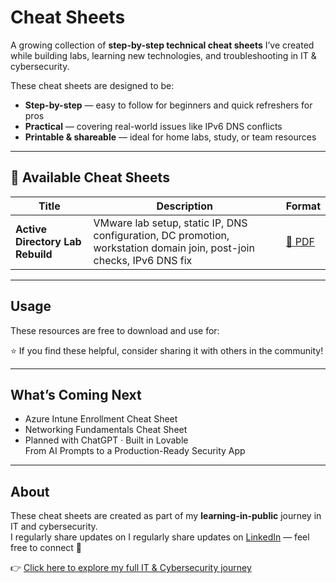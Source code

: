 # Cheat Sheets

A growing collection of **step-by-step technical cheat sheets** I’ve created while building labs, learning new technologies, and troubleshooting in IT & cybersecurity.

These cheat sheets are designed to be:
- **Step-by-step** — easy to follow for beginners and quick refreshers for pros  
- **Practical** — covering real-world issues like IPv6 DNS conflicts  
-  **Printable & shareable** — ideal for home labs, study, or team resources

---

## 📝 Available Cheat Sheets

| Title | Description | Format |
|-------|-------------|--------|
| **Active Directory Lab Rebuild** | VMware lab setup, static IP, DNS configuration, DC promotion, workstation domain join, post-join checks, IPv6 DNS fix | [📄 PDF](https://github.com/guyleonchen/Cheat-Sheets/blob/f905e9951c65df8bcf0cda00c9c9ac8d4a1b5069/AD-Server-Workstation-Setup-CheatSheet-Styled.pdf)

---

##  Usage

These resources are free to download and use for:

⭐ If you find these helpful, consider sharing it with others in the community!

---

## What’s Coming Next

- Azure Intune Enrollment Cheat Sheet  
- Networking Fundamentals Cheat Sheet
- Planned with ChatGPT · Built in Lovable  
From AI Prompts to a Production-Ready Security App

---

## About

These cheat sheets are created as part of my **learning-in-public** journey in IT and cybersecurity.  
I regularly share updates on I regularly share updates on [LinkedIn](https://www.linkedin.com/in/guy-cheneval-0646b0103/) — feel free to connect 👋

 👉 [Click here to explore my full IT & Cybersecurity journey](https://github.com/guyleonchen)

